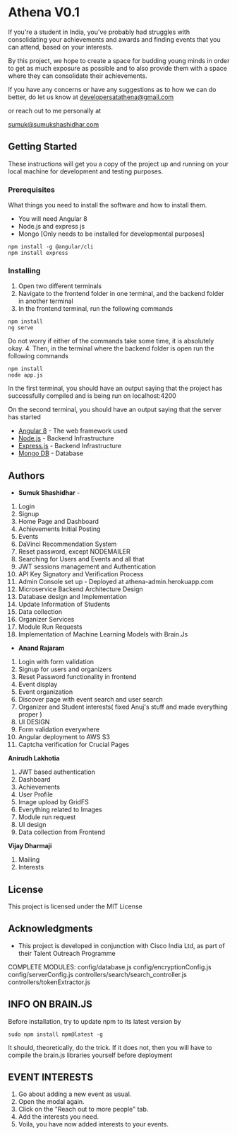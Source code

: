 
# Athena V0.1

If you're a student in India, you've probably had struggles with consolidating your achievements and awards and finding events that you can attend, based on your interests. 

By this project, we hope to create a space for budding young minds in order to get as much exposure as possible and to also provide them with a space where they can consolidate their achievements. 

If you have any concerns or have any suggestions as to how we can do better, do let us know at 
developersatathena@gmail.com 

or reach out to me personally at 

sumuk@sumukshashidhar.com
## Getting Started

These instructions will get you a copy of the project up and running on your local machine for development and testing purposes. 

### Prerequisites

What things you need to install the software and how to install them. 

- You will need Angular 8
-  Node.js and express js
- Mongo [Only needs to be installed for developmental purposes]

```
npm install -g @angular/cli
npm install express

```

### Installing

1. Open two different terminals
2. Navigate to the frontend folder in one terminal, and the backend folder in another terminal 
3. In the frontend terminal, run the following commands

```
npm install
ng serve

```

Do not worry if either of the commands take some time, it is absolutely okay. 
	4. Then, in the terminal where the backend folder is open run the following commands

```
npm install
node app.js

```

In the first terminal, you should have an output saying that the project has successfully compiled and is being run on localhost:4200

On the second terminal, you should have an output saying that the server has started

-   [Angular 8]([https://angular.io/](https://angular.io/))  - The web framework used
- [Node.js]([[https://nodejs.org/en/](https://nodejs.org/en/)) - Backend Infrastructure
-   [Express.js]([https://expressjs.com/](https://expressjs.com/)) - Backend Infrastructure
-   [Mongo DB]([https://www.mongodb.com/cloud/atlas](https://www.mongodb.com/cloud/atlas))  - Database

## Authors



- **Sumuk Shashidhar**  - 
1. Login
2. Signup
3. Home Page and Dashboard
4. Achievements Initial Posting
5. Events 
6. DaVinci Recommendation System
7. Reset password, except NODEMAILER
8. Searching for Users and Events and all that
9. JWT sessions management and Authentication
10. API Key Signatory and Verification Process
11. Admin Console set up - Deployed at athena-admin.herokuapp.com
12. Microservice Backend Architecture Design
13. Database design and Implementation
14. Update Information of Students
15. Data collection
16. Organizer Services
17. Module Run Requests
18. Implementation of Machine Learning Models with Brain.Js


-  **Anand Rajaram**
1. Login with form validation
2. Signup for users and organizers
3. Reset Password functionality in frontend
4. Event display
5. Event organization
6. Discover page with event search and user search
7. Organizer and Student interests( fixed Anuj's stuff and made everything proper )
8. UI DESIGN
9. Form validation everywhere
10. Angular deployment to AWS S3
11. Captcha verification for Crucial Pages

**Anirudh Lakhotia**
1. JWT based authentication
2. Dashboard
3. Achievements
4. User Profile 
5. Image upload by GridFS 
6. Everything related to Images
7. Module run request
8. UI design
9. Data collection from Frontend

**Vijay Dharmaji**
1. Mailing
2. Interests

## License

This project is licensed under the MIT License

## Acknowledgments

- This project is developed in conjunction with Cisco India Ltd, as part of their Talent Outreach Programme


COMPLETE MODULES:
config/database.js
config/encryptionConfig.js
config/serverConfig.js
controllers/search/search_controller.js
controllers/tokenExtractor.js

## INFO ON BRAIN.JS
Before installation, try to update npm to its latest version by 
```
sudo npm install npm@latest -g
```

It should, theoretically, do the trick. If it does not, then you will have to compile the brain.js libraries yourself before deployment

## EVENT INTERESTS
1. Go about adding a new event as usual.
2. Open the modal again.
3. Click on the "Reach out to more people" tab.
4. Add the interests you need.
5. Voila, you have now added interests to your events.
